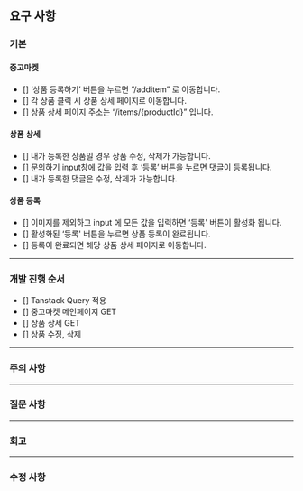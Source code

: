 ## 요구 사항

### 기본

#### 중고마켓

- [] ‘상품 등록하기’ 버튼을 누르면 “/additem” 로 이동합니다.
- [] 각 상품 클릭 시 상품 상세 페이지로 이동합니다.
- [] 상품 상세 페이지 주소는 “/items/{productId}” 입니다.

#### 상품 상세

- [] 내가 등록한 상품일 경우 상품 수정, 삭제가 가능합니다.
- [] 문의하기 input창에 값을 입력 후 ‘등록’ 버튼을 누르면 댓글이 등록됩니다.
- [] 내가 등록한 댓글은 수정, 삭제가 가능합니다.

#### 상품 등록

- [] 이미지를 제외하고 input 에 모든 값을 입력하면 ‘등록' 버튼이 활성화 됩니다.
- [] 활성화된 ‘등록' 버튼을 누르면 상품 등록이 완료됩니다.
- [] 등록이 완료되면 해당 상품 상세 페이지로 이동합니다.

---

### 개발 진행 순서

- [] Tanstack Query 적용
- [] 중고마켓 메인페이지 GET
- [] 상품 상세 GET
- [] 상품 수정, 삭제

---

### 주의 사항

---

### 질문 사항

---

### 회고

---

### 수정 사항
